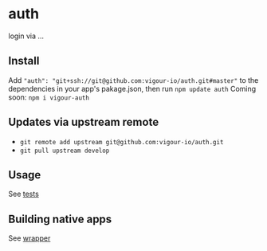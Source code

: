 # auth
login via ...

## Install
Add `"auth": "git+ssh://git@github.com:vigour-io/auth.git#master"` to the dependencies in your app's pakage.json, then run `npm update auth`
Coming soon: `npm i vigour-auth`

## Updates via upstream remote

- `git remote add upstream git@github.com:vigour-io/auth.git`
- `git pull upstream develop`

## Usage
See [tests](test)

## Building native apps
See [wrapper](http://github.com/vigour-io/vigour-native)
